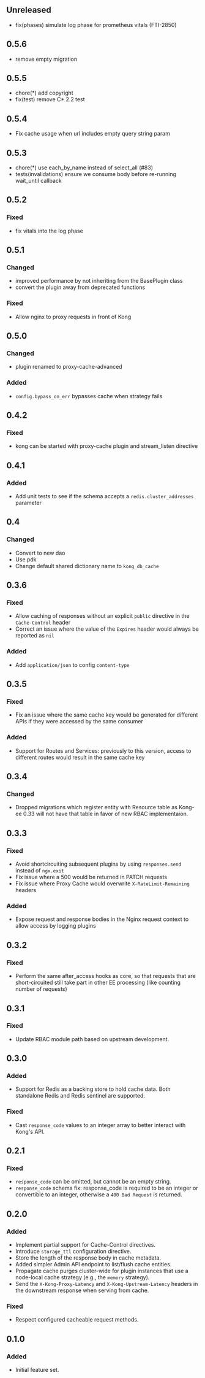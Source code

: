## Unreleased

- fix(phases) simulate log phase for prometheus vitals (FTI-2850)

## 0.5.6

- remove empty migration

## 0.5.5

- chore(*) add copyright
- fix(test) remove C* 2.2 test

## 0.5.4

- Fix cache usage when url includes empty query string param

## 0.5.3

- chore(*) use each_by_name instead of select_all (#83)
- tests(invalidations) ensure we consume body before re-running wait_until callback

## 0.5.2

### Fixed

- fix vitals into the log phase

## 0.5.1

### Changed

- improved performance by not inheriting from the BasePlugin class
- convert the plugin away from deprecated functions

### Fixed

- Allow nginx to proxy requests in front of Kong

## 0.5.0

### Changed

- plugin renamed to proxy-cache-advanced

### Added

- `config.bypass_on_err` bypasses cache when strategy fails

## 0.4.2

### Fixed

- kong can be started with proxy-cache plugin and stream_listen directive

## 0.4.1

### Added

- Add unit tests to see if the schema accepts a `redis.cluster_addresses`
  parameter

## 0.4

### Changed

- Convert to new dao
- Use pdk
- Change default shared dictionary name to `kong_db_cache`

## 0.3.6

### Fixed

- Allow caching of responses without an explicit `public` directive in the
  `Cache-Control` header
- Correct an issue where the value of the `Expires` header would always be
  reported as `nil`

### Added

- Add `application/json` to config `content-type`

## 0.3.5

### Fixed

- Fix an issue where the same cache key would be generated for different APIs
  if they were accessed by the same consumer

### Added

- Support for Routes and Services: previously to this version, access to
  different routes would result in the same cache key

## 0.3.4

### Changed

- Dropped migrations which register entity with Resource table as Kong-ee
  0.33 will not have that table in favor of new RBAC implementaion.

## 0.3.3

### Fixed

- Avoid shortcircuiting subsequent plugins by using `responses.send`
instead of `ngx.exit`
- Fix issue where a 500 would be returned in PATCH requests
- Fix issue where Proxy Cache would overwrite `X-RateLimit-Remaining` headers

### Added

- Expose request and response bodies in the Nginx request context to
allow access by logging plugins

## 0.3.2

### Fixed

- Perform the same after_access hooks as core, so that requests that are
short-circuited still take part in other EE processing (like counting number
of requests)

## 0.3.1

### Fixed

- Update RBAC module path based on upstream development.

## 0.3.0

### Added

- Support for Redis as a backing store to hold cache data. Both standalone
  Redis and Redis sentinel are supported.

### Fixed

- Cast `response_code` values to an integer array to better interact with
  Kong's API.

## 0.2.1

### Fixed

- `response_code` can be omitted, but cannot be an empty string.
- `response_code` schema fix: response_code is required to be an integer
or convertible to an integer, otherwise a `400 Bad Request` is returned.

## 0.2.0

### Added

- Implement partial support for Cache-Control directives.
- Introduce `storage_ttl` configuration directive.
- Store the length of the response body in cache metadata.
- Added simpler Admin API endpoint to list/flush cache entities.
- Propagate cache purges cluster-wide for plugin instances that use
  a node-local cache strategy (e.g., the `memory` strategy).
- Send the `X-Kong-Proxy-Latency` and `X-Kong-Upstream-Latency` headers
  in the downstream response when serving from cache.

### Fixed

- Respect configured cacheable request methods.

## 0.1.0

### Added

- Initial feature set.

